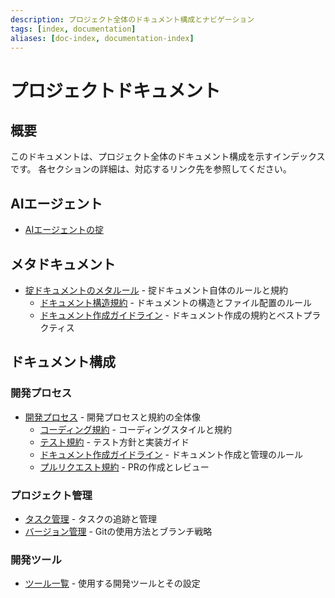 ```yaml
---
description: プロジェクト全体のドキュメント構成とナビゲーション
tags: [index, documentation]
aliases: [doc-index, documentation-index]
---
```


# プロジェクトドキュメント

## 概要

このドキュメントは、プロジェクト全体のドキュメント構成を示すインデックスです。
各セクションの詳細は、対応するリンク先を参照してください。

## AIエージェント

- [AIエージェントの掟](ai-agents.md)

## メタドキュメント

- [掟ドキュメントのメタルール](docs/meta-rules.md) - 掟ドキュメント自体のルールと規約
  - [ドキュメント構造規約](meta/documentation/structure.md) - ドキュメントの構造とファイル配置のルール
  - [ドキュメント作成ガイドライン](meta/documentation/guidelines.md) - ドキュメント作成の規約とベストプラクティス

## ドキュメント構成

### 開発プロセス

- [開発プロセス](development.md) - 開発プロセスと規約の全体像
  - [コーディング規約](development/coding.md) - コーディングスタイルと規約
  - [テスト規約](development/testing.md) - テスト方針と実装ガイド
  - [ドキュメント作成ガイドライン](development/document.md) - ドキュメント作成と管理のルール
  - [プルリクエスト規約](development/pull-request.md) - PRの作成とレビュー

### プロジェクト管理

- [タスク管理](task-management.md) - タスクの追跡と管理
- [バージョン管理](version-control.md) - Gitの使用方法とブランチ戦略

### 開発ツール

- [ツール一覧](tools.md) - 使用する開発ツールとその設定
